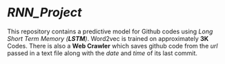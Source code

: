# **_RNN_Project_**
This repository contains a predictive model for Github codes using *Long Short Term Memory (**LSTM**)*. Word2vec is trained on approximately **3K** Codes.
There is also a **Web Crawler** which saves github code from the *url* passed in a text file along with the *date* and *time* of its last commit.
